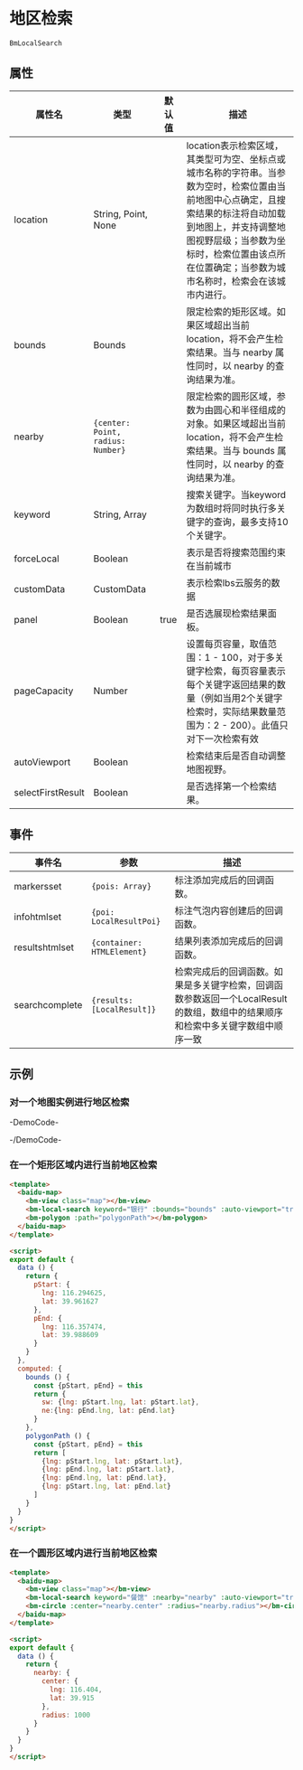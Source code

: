 # 地区检索

`BmLocalSearch`

## 属性

|属性名|类型 |默认值|描述|
|------|-----|------|----|
|location|String, Point, None||location表示检索区域，其类型可为空、坐标点或城市名称的字符串。当参数为空时，检索位置由当前地图中心点确定，且搜索结果的标注将自动加载到地图上，并支持调整地图视野层级；当参数为坐标时，检索位置由该点所在位置确定；当参数为城市名称时，检索会在该城市内进行。|
|bounds|Bounds||限定检索的矩形区域。如果区域超出当前 location，将不会产生检索结果。当与 nearby 属性同时，以 nearby 的查询结果为准。|
|nearby|`{center: Point, radius: Number}`||限定检索的圆形区域，参数为由圆心和半径组成的对象。如果区域超出当前 location，将不会产生检索结果。当与 bounds 属性同时，以 nearby 的查询结果为准。|
|keyword|String, Array||搜索关键字。当keyword为数组时将同时执行多关键字的查询，最多支持10个关键字。|
|forceLocal|Boolean||表示是否将搜索范围约束在当前城市|
|customData|CustomData||表示检索lbs云服务的数据|
|panel|Boolean|true|是否选展现检索结果面板。|
|pageCapacity|Number||设置每页容量，取值范围：1 - 100，对于多关键字检索，每页容量表示每个关键字返回结果的数量（例如当用2个关键字检索时，实际结果数量范围为：2 - 200）。此值只对下一次检索有效|
|autoViewport|Boolean||检索结束后是否自动调整地图视野。|
|selectFirstResult|Boolean||是否选择第一个检索结果。|

## 事件

|事件名|参数|描述|
|------|----|----|
|markersset|`{pois: Array}`|标注添加完成后的回调函数。|
|infohtmlset|`{poi: LocalResultPoi}`|标注气泡内容创建后的回调函数。|
|resultshtmlset|`{container: HTMLElement}`|结果列表添加完成后的回调函数。|
|searchcomplete|`{results: [LocalResult]}`|检索完成后的回调函数。如果是多关键字检索，回调函数参数返回一个LocalResult的数组，数组中的结果顺序和检索中多关键字数组中顺序一致|

## 示例

### 对一个地图实例进行地区检索


-DemoCode-
<template>
  <div>
    <baidu-map class="map" style="overflow:auto" :center="{lng: 116.332782, lat: 40.007978}" :zoom="16">
      <bm-local-search :keyword="keyword" :auto-viewport="true" :location="location"></bm-local-search>
    </baidu-map>
    <label>关键词：<input v-model="keyword"></label>
    <label>地区：<input v-model="location"></label>
  </div>
</template>

<script setup>
import { ref } from 'vue';

const location = ref('北京');
const keyword = ref('百度');
</script>
-/DemoCode-


### 在一个矩形区域内进行当前地区检索


```html
<template>
  <baidu-map>
    <bm-view class="map"></bm-view>
    <bm-local-search keyword="银行" :bounds="bounds" :auto-viewport="true" :panel="false"></bm-local-search>
    <bm-polygon :path="polygonPath"></bm-polygon>
  </baidu-map>
</template>

<script>
export default {
  data () {
    return {
      pStart: {
        lng: 116.294625,
        lat: 39.961627
      },
      pEnd: {
        lng: 116.357474,
        lat: 39.988609
      }
    }
  },
  computed: {
    bounds () {
      const {pStart, pEnd} = this
      return {
        sw: {lng: pStart.lng, lat: pStart.lat},
        ne:{lng: pEnd.lng, lat: pEnd.lat}
      }
    },
    polygonPath () {
      const {pStart, pEnd} = this
      return [
        {lng: pStart.lng, lat: pStart.lat},
        {lng: pEnd.lng, lat: pStart.lat},
        {lng: pEnd.lng, lat: pEnd.lat},
        {lng: pStart.lng, lat: pEnd.lat}
      ]
    }
  }
}
</script>
```


### 在一个圆形区域内进行当前地区检索


```html
<template>
  <baidu-map>
    <bm-view class="map"></bm-view>
    <bm-local-search keyword="餐馆" :nearby="nearby" :auto-viewport="true" :panel="false"></bm-local-search>
    <bm-circle :center="nearby.center" :radius="nearby.radius"></bm-circle>
  </baidu-map>
</template>

<script>
export default {
  data () {
    return {
      nearby: {
        center: {
          lng: 116.404, 
          lat: 39.915
        },
        radius: 1000
      }
    }
  }
}
</script>
```
